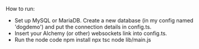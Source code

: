 How to run:

- Set up MySQL or MariaDB. Create a new database (in my config named 'dogdemo') and put the connection details in config.ts.
- Insert your Alchemy (or other) websockets link into config.ts.
- Run the node code
npm install
npx tsc
node lib/main.js
